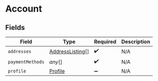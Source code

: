 # Account


## Fields

| Field                                                     | Type                                                      | Required                                                  | Description                                               |
| --------------------------------------------------------- | --------------------------------------------------------- | --------------------------------------------------------- | --------------------------------------------------------- |
| `addresses`                                               | [AddressListing](../../models/shared/addresslisting.md)[] | :heavy_check_mark:                                        | N/A                                                       |
| `paymentMethods`                                          | *any*[]                                                   | :heavy_check_mark:                                        | N/A                                                       |
| `profile`                                                 | [Profile](../../models/shared/profile.md)                 | :heavy_minus_sign:                                        | N/A                                                       |